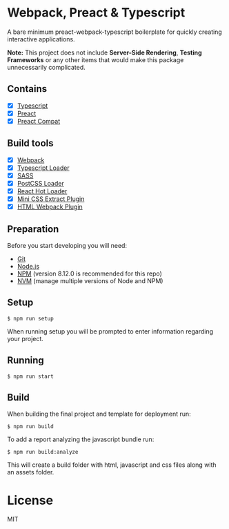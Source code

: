 # Webpack, Preact & Typescript

A bare minimum preact-webpack-typescript boilerplate for quickly creating interactive applications.

**Note:** This project does not include **Server-Side Rendering**, **Testing Frameworks** or any other items that would make this package unnecessarily complicated.

## Contains

- [x] [Typescript](https://www.typescriptlang.org)
- [x] [Preact](https://preactjs.com/)
- [x] [Preact Compat](https://github.com/developit/preact-compat)

## Build tools

- [x] [Webpack](https://webpack.github.io)
- [x] [Typescript Loader](https://github.com/TypeStrong/ts-loader)
- [x] [SASS](https://sass-lang.com)
- [x] [PostCSS Loader](https://github.com/postcss/postcss-loader)
- [x] [React Hot Loader](https://github.com/gaearon/react-hot-loader)
- [x] [Mini CSS Extract Plugin](https://github.com/webpack-contrib/mini-css-extract-plugin)
- [x] [HTML Webpack Plugin](https://github.com/ampedandwired/html-webpack-plugin)

## Preparation
Before you start developing you will need:

- [Git](https://git-scm.com/book/en/v2/Getting-Started-Installing-Git)
- [Node.js](https://nodejs.org/)
- [NPM](https://www.npmjs.com/) (version 8.12.0 is recommended for this repo)
- [NVM](https://github.com/creationix/nvm) (manage multiple versions of Node and NPM)

## Setup
```
$ npm run setup
```
When running setup you will be prompted to enter information regarding your project.

## Running
```
$ npm run start 
```

## Build

When building the final project and template for deployment run:
```
$ npm run build
```

To add a report analyzing the javascript bundle run:
```
$ npm run build:analyze
```

This will create a build folder with html, javascript and css files along with an assets folder.

# License

MIT